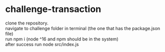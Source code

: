 # challenge-transaction
clone the repository.
<br/>
navigate to challenge folder in terminal (the one that has the package.json file)
<br/>
run npm i (node ^16 and npm should be in the system)
<br/>
after success run node src/index.js 

